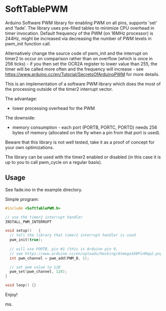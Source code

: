 # SoftTablePWM
Arduino Software PWM library for enabling PWM on all pins, supports 'set' and 'fade'.
The library uses pre-filled tables to minimize CPU overhead in timer invocation.
Default frequency of the PWM (on 16MHz processor) is 244Hz, might be increased
via decreasing the number of PWM levels in pwm_init function call.

Alternatively change the source code of pwm_init and the interrupt on timer2 
to occur on comparison rather than on overflow (which is once in 256 ticks) - 
if you then set the OCR2A register to lower value than 255, the timer will 
be called more often and the frequency will increase - see 
https://www.arduino.cc/en/Tutorial/SecretsOfArduinoPWM for more details.

This is an implementation of a software PWM library which does the most 
of the processing outside of the timer2 interrupt vector. 

The advantage:
- lower processing overhead for the PWM
 
The downside: 
- memory consumption - each port (PORTB, PORTC, PORTD) needs 256 bytes of memory (allocated on the fly when a pin from that port is used).

Beware that this library is not well tested, take it as a proof of concept for your own optimizations.

The library can be used with the timer2 enabled or disabled (in this case it is up to you to call pwm_cycle on a regular basis).

<h2>Usage</h2> 

See fade.ino in the example directory. 

Simple program:

```c++
#include <SoftTablePWM.h>

// use the timer2 interrupt handler
INSTALL_PWM_INTERRUPT

void setup()   {
  // tell the library that timer2 interrupt handler is used
  pwm_init(true);
  
  // will use PORTB, pin #1 (this is Arduino pin 9, 
  // see https://www.arduino.cc/en/uploads/Hacking/Atmega168PinMap2.png ) 
  int pwm_channel = pwm_add(PWM_B, 1);

  // set pwm value to 128
  pwm_set(pwm_channel, 128);
}

void loop() {}
```

Enjoy!

ms.
